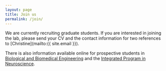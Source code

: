 ```yaml
---
layout: page
title: Join us
permalink: /join/
---
```


                        
We are currently recruiting graduate students. If you are interested in joining the lab, please send your CV and the contact information for two references to [Christine](mailto:{{ site.email }}).

There is also information available online for prospective students in [Biological and Biomedical Engineering](http://www.mcgill.ca/bbme) and the [Integrated Program in Neuroscience](https://www.mcgill.ca/ipn/).
